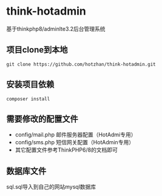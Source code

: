 # think-hotadmin
基于thinkphp8/adminlte3.2后台管理系统

## 项目clone到本地
```shell
git clone https://github.com/hotzhan/think-hotadmin.git
```

## 安装项目依赖
```shell
composer install
```

## 需要修改的配置文件
* config/mail.php 邮件服务器配置（HotAdmi专用）
* config/sms.php 短信网关配置（HotAdmin专用）
* 其它配置文件参考ThinkPHP6/8的文档即可

## 数据库文件
sql.sql导入到自己的网站mysql数据库

